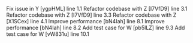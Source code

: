 Fix issue in Y [ygpHML] line 1.1
Refactor codebase with Z [I7VfD9] line 3.1
Refactor codebase with Z [I7VfD9] line 3.3
Refactor codebase with Z [X1SCex] line 4.1
Improve performance [bN4Iah] line 8.1
Improve performance [bN4Iah] line 8.2
Add test case for W [pb5lLZ] line 9.3
Add test case for W [vW831u] line 10.1
